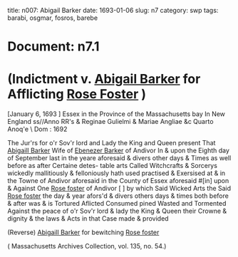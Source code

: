 title: n007: Abigail Barker
date: 1693-01-06
slug: n7
category: swp
tags: barabi, osgmar, fosros, barebe




# Document: n7.1


# (Indictment v. [Abigail Barker](/tag/barabi.html) for Afflicting [Rose Foster](/tag/fosros.html) )

[January 6, 1693  ] Essex in the Province  of the Massachusetts bay  In New England ss//Anno RR's & Reginae Gulielmi & Mariae Angliae &c Quarto Anoq'e  \ Dom : 1692

The Jur'rs for o'r Sov'r lord and Lady the King and Queen present  That [Abigaill Barker](/tag/barabi.html) Wife of [Ebenezer Barker](/tag/barebe.html) of Andivor In  & upon the Eighth day of September last in the yeare aforesaid  & divers other days & Times as well before as after Certaine detes-  table arts Called Witchcrafts & Sorcerys wickedly mallitiously  & felloniously hath used practised & Exersised at & in the Towne of  Andivor aforesaid in the County of Essex aforesaid #[in] upon & Against  One [Rose foster](/tag/fosros.html) of Andivor [ ] by which Said Wicked Arts the Said  [Rose foster](/tag/fosros.html) the day & year afors'd & divers others days & times  both before & after was & is Tortured Aflicted Consumed pined  Wasted and Tormented Against the peace of o'r Sov'r lord & lady  the King & Queen their Crowne & dignity & the laws & Acts in  that Case made & provided

(Reverse) [Abigaill Barker](/tag/barabi.html) for bewitching [Rose foster](/tag/fosros.html)

( Massachusetts Archives Collection, vol. 135, no. 54.)

